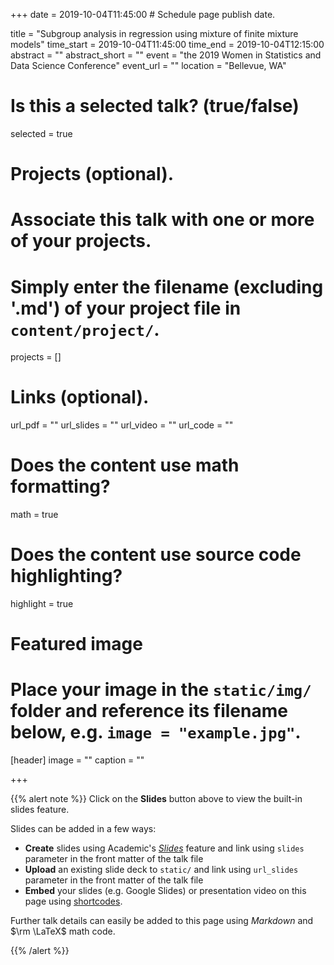 +++
date = 2019-10-04T11:45:00 # Schedule page publish date.

title = "Subgroup analysis in regression using mixture of finite mixture models"
time_start = 2019-10-04T11:45:00
time_end = 2019-10-04T12:15:00
abstract = ""
abstract_short = ""
event = "the 2019 Women in Statistics and Data Science Conference"
event_url = ""
location = "Bellevue, WA"

# Is this a selected talk? (true/false)
selected = true

# Projects (optional).
#   Associate this talk with one or more of your projects.
#   Simply enter the filename (excluding '.md') of your project file in `content/project/`.
projects = []

# Links (optional).
url_pdf = ""
url_slides = ""
url_video = ""
url_code = ""

# Does the content use math formatting?
math = true

# Does the content use source code highlighting?
highlight = true

# Featured image
# Place your image in the `static/img/` folder and reference its filename below, e.g. `image = "example.jpg"`.
[header]
image = ""
caption = ""

+++



{{% alert note %}}
Click on the **Slides** button above to view the built-in slides feature.

Slides can be added in a few ways:

- **Create** slides using Academic's [*Slides*](https://sourcethemes.com/academic/docs/managing-content/#create-slides) feature and link using `slides` parameter in the front matter of the talk file
- **Upload** an existing slide deck to `static/` and link using `url_slides` parameter in the front matter of the talk file
- **Embed** your slides (e.g. Google Slides) or presentation video on this page using [shortcodes](https://sourcethemes.com/academic/docs/writing-markdown-latex/).

Further talk details can easily be added to this page using *Markdown* and $\rm \LaTeX$ math code.

{{% /alert %}}